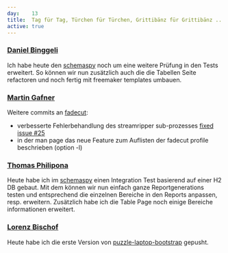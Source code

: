 ```yaml
---
day: 	13
title:	Tag für Tag, Türchen für Türchen, Grittibänz für Grittibänz ... es geht weiter
active: true
---
```


### [Daniel Binggeli](https://github.com/drnoa)
Ich habe heute den [schemaspy](https://github.com/drnoa/schemaspy) noch um eine weitere Prüfung in den Tests erweitert. So können wir nun zusätzlich auch die die Tabellen Seite refactoren und noch fertig mit freemaker templates umbauen.

### [Martin Gafner](https://github.com/mgafner)
Weitere commits an [fadecut](https://github.com/micressor/fadecut):

* verbesserte Fehlerbehandlung des streamripper sub-prozesses [fixed issue #25](https://github.com/micressor/fadecut/issues/25)
* in der man page das neue Feature zum Auflisten der fadecut profile beschrieben (option -l)

### [Thomas Philipona](https://github.com/phil-pona)
Heute habe ich im [schemaspy](https://github.com/drnoa/schemaspy) einen Integration Test basierend auf einer H2 DB gebaut. Mit dem können wir nun einfach ganze Reportgenerations testen und entsprechend die einzelnen Bereiche in den Reports anpassen, resp. erweitern. Zusätzlich habe ich die Table Page noch einige Bereiche informationen erweitert.

### [Lorenz Bischof](https://github.com/lbischof)
Heute habe ich die erste Version von [puzzle-laptop-bootstrap](https://github.com/lbischof/puzzle-laptop-bootstrap) gepusht.
